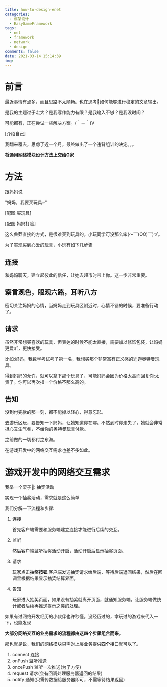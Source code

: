 ```yaml
---
title: how-to-design-enet
categories:
  - 框架设计
  - EasyGameFramework
tags:
  - net
  - framework
  - network
  - design
comments: false
date: 2021-03-14 15:14:39
img:
---
```


# 前言

最近事情有点多，而且思路不太顺畅。也在思考🤔如何能够进行稳定的文章输出。

是我的主题过于宏大？是我写作能力有限？是我输入不够？是我没时间？

可能都有，正在尝试一些解决方案。(＾－＾)V

[介绍自己]

我翻来覆去，思虑了近一个月，最终做出了一个违背组训的决定。。。

**将通用网络模块设计方法上交给G家**

# 方法

跟妈妈说

"妈妈，我要买玩具~"

[配图:买玩具]

[配图:妈妈打脸]

这么鲁莽直接的方式，是很难买到玩具的。小玩同学可没那么笨(～￣(OO)￣)ブ。

为了实现买到心爱的玩具，小玩有如下几步骤

## 连接

和妈妈聊天，建立起彼此的信任，让她去超市时带上你。这一步非常重要。

## 察言观色，眼观六路，耳听八方

密切关注妈妈的心情，当妈妈走到玩具区附近时，心情不错的时候，要准备行动了。

## 请求

虽然非常想买喜欢的玩具，但表达的时候不能太直接，需要加以修饰包装，让妈妈更爱听，更快接受。

比如:妈妈，我数学考试考了第一名，我想买那个非常富有正义感的迪迦奥特曼玩具。

得到妈妈的允许，就可以拿下那个玩具了，可能妈妈会因为价格太高而回复你:太贵了。你可以再次指一个价格不那么高的。

## 告知

没到付完款的那一刻，都不能掉以轻心，得意忘形。

去游乐区玩，要告知一下妈妈，让她知道你在哪。不然到时你走失了，她就会非常担心又生气😠，不给你的奥特曼玩具付款。

之前做的一切都付之东海。

在游戏开发中的网络交互需求也差不多如此。

# 游戏开发中的网络交互需求

我举一个栗子🌰: 抽奖活动

实现一个抽奖活动，需求就是这么简单

我们分解一下流程和步骤:

1. 连接

   首先客户端需要和服务端建立连接才能进行后续的交互。

2. 监听

   然后客户端监听抽奖活动开启，活动开启后显示抽奖页面。

3. 请求

   玩家点击**抽奖按钮** 客户端发送抽奖请求给后端，等待后端返回结果，然后在回调里根据结果显示抽奖结算界面。

4. 告知

   玩家进入抽奖页面，如果没有抽奖就离开页面，就通知服务端。让服务端做统计或者后续再推送提示之类的处理。

如果有过网络开发经历的小伙伴也许秒懂。没经历过的，拿玩过的游戏来代入一下，也能发现

**大部分网络交互的业务需求的流程都由这四个步骤组合而来。**

那也就是说，我们的网络模块只需对上层业务提供**四个**接口就可以了。

1. connect 连接
2. onPush 监听推送
3. oncePush 监听一次推送(为了方便)
4. request 请求(会有回调处理服务器返回的结果)
5. notify 通知(只需传数据给服务器即可，不需等待结果返回)











